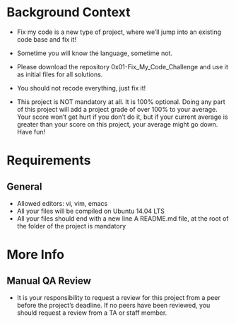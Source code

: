 # Background Context
- Fix my code is a new type of project, where we’ll jump into an existing code base and fix it!

- Sometime you will know the language, sometime not.

- Please download the repository 0x01-Fix_My_Code_Challenge and use it as initial files for all solutions.

- You should not recode everything, just fix it!

- This project is NOT mandatory at all. It is 100% optional. Doing any part of this project will add a project grade of over 100% to your average. Your score won’t get hurt if you don’t do it, but if your current average is greater than your score on this project, your average might go down. Have fun!

# Requirements
## General
- Allowed editors: vi, vim, emacs
- All your files will be compiled on Ubuntu 14.04 LTS
- All your files should end with a new line
A README.md file, at the root of the folder of the project is mandatory
# More Info
## Manual QA Review
* It is your responsibility to request a review for this project from a peer before the project’s deadline. If no peers have been reviewed, you should request a review from a TA or staff member.
